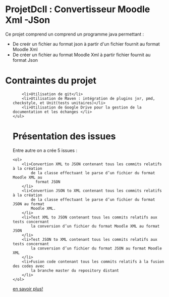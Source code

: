 <h1>ProjetDcll : Convertisseur Moodle Xml -JSon </h1>
Ce projet comprend un comprend un programme java permettant :
    <ul>
        <li>De creér un fichier au format json à partir d'un fichier fournit au format Moodle Xml</li>
        <li>De créer un fichier au format Moodle Xml à partir fichier fournit au format Json </li>
    </ul>
<h1> Contraintes du projet </h1>
    <ul>

        <li>Utilisation de git</li>
        <li>Utilisation de Maven : intégration de plugins jxr, pmd, checkstyle, et Unit(tests unitaires)</li>
        <li>Utilisation de Google Drive pour la gestion de la documentation et les échanges </li>
    </ul>
<h1>Présentation des issues </h1>
Entre autre on a crée 5 issues :

    <ol>
        <li>Convertion XML to JSON contenant tous les commits relatifs à la création
            de la classe effectuant le parse d’un fichier du format Moodle XML au
              format JSON
        </li>
        <li>Convertion JSON to XML contenant tous les commits relatifs à la création
            de la classe effectuant le parse d’un fichier du format JSON au format
            Moodle XML.
        </li>
        <li>Test XML to JSON contenant tous les commits relatifs aux tests concernant
            la conversion d’un fichier du format Moodle XML au format JSON
        </li>
        <li>Test JSON to XML contenant tous les commits relatifs aux tests concernant
            la conversion d’un fichier du format JSON au format Moodle XML
        </li>
        <li>Fusion code contenant tous les commits relatifs à la fusion des codes avec
            la branche master du repository distant
        </li>
    </ol>
[en savoir plus!](Projet/accueilNewDev.md)
